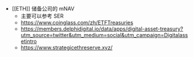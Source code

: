 - [[ETH]] 储备公司的 mNAV
	- 主要可以参考 SER
	- https://www.coinglass.com/zh/ETFTreasuries
	- https://members.delphidigital.io/data/apps/digital-asset-treasury?utm_source=twitter&utm_medium=social&utm_campaign=Digitalassetintro
	- https://www.strategicethreserve.xyz/